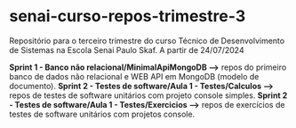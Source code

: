 # senai-curso-repos-trimestre-3
Repositório para o terceiro trimestre do curso Técnico de Desenvolvimento de Sistemas na Escola Senai Paulo Skaf. A partir de 24/07/2024

**Sprint 1 - Banco não relacional/MinimalApiMongoDB -->** repos do primeiro banco de dados não relacional e WEB API em MongoDB (modelo de documento).
**Sprint 2 - Testes de software/Aula 1 - Testes/Calculos -->** repos de testes de software unitários com projeto console simples.
**Sprint 2 - Testes de software/Aula 1 - Testes/Exercicios -->** repos de exercícios de testes de software unitários com projetos console.
